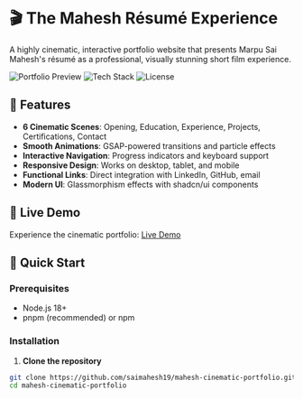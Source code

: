 # 🎬 The Mahesh Résumé Experience

A highly cinematic, interactive portfolio website that presents Marpu Sai Mahesh's résumé as a professional, visually stunning short film experience.

![Portfolio Preview](https://img.shields.io/badge/Status-Live-brightgreen)
![Tech Stack](https://img.shields.io/badge/Tech-React%20%7C%20TypeScript%20%7C%20GSAP-blue)
![License](https://img.shields.io/badge/License-MIT-yellow)

## 🌟 Features

- **6 Cinematic Scenes**: Opening, Education, Experience, Projects, Certifications, Contact
- **Smooth Animations**: GSAP-powered transitions and particle effects
- **Interactive Navigation**: Progress indicators and keyboard support
- **Responsive Design**: Works on desktop, tablet, and mobile
- **Functional Links**: Direct integration with LinkedIn, GitHub, email
- **Modern UI**: Glassmorphism effects with shadcn/ui components

## 🎯 Live Demo

Experience the cinematic portfolio: [Live Demo](https://your-deployment-url.vercel.app)

## 🚀 Quick Start

### Prerequisites
- Node.js 18+ 
- pnpm (recommended) or npm

### Installation

1. **Clone the repository**
```bash
git clone https://github.com/saimahesh19/mahesh-cinematic-portfolio.git
cd mahesh-cinematic-portfolio
